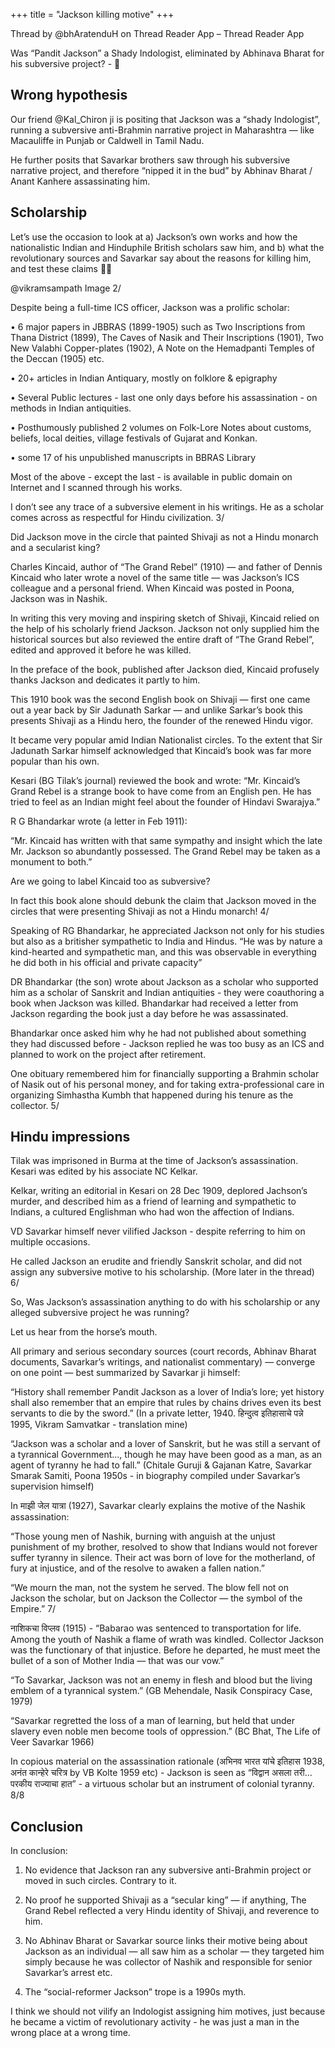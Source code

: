 +++
title = "Jackson killing motive"
+++

Thread by @bhAratenduH on Thread Reader App – Thread Reader App

Was “Pandit Jackson” a Shady Indologist, eliminated by Abhinava Bharat for his subversive project? - 🧵

## Wrong hypothesis
Our friend @Kal_Chiron ji is positing that Jackson was a “shady Indologist”, running a subversive anti-Brahmin narrative project in Maharashtra — like Macauliffe in Punjab or Caldwell in Tamil Nadu.

He further posits that Savarkar brothers saw through his subversive narrative project, and therefore “nipped it in the bud” by Abhinav Bharat / Anant Kanhere assassinating him.

## Scholarship

Let’s use the occasion to look at a) Jackson’s own works and how the nationalistic Indian and Hinduphile British scholars saw him, and b) what the revolutionary sources and Savarkar say about the reasons for killing him, and test these claims 🙏🏽

@vikramsampath
Image
2/

Despite being a full-time ICS officer, Jackson was a prolific scholar:

• 6 major papers in JBBRAS (1899-1905) such as Two Inscriptions from Thana District (1899), The Caves of Nasik and Their Inscriptions (1901), Two New Valabhi Copper-plates (1902), A Note on the Hemadpanti Temples of the Deccan (1905) etc.

• 20+ articles in Indian Antiquary, mostly on folklore & epigraphy

• Several Public lectures - last one only days before his assassination - on methods in Indian antiquities.

• Posthumously published 2 volumes on Folk-Lore Notes about customs, beliefs, local deities, village festivals of Gujarat and Konkan.

• some 17 of his unpublished manuscripts in BBRAS Library

Most of the above - except the last - is available in public domain on Internet and I scanned through his works.

I don’t see any trace of a subversive element in his writings. He as a scholar comes across as respectful for Hindu civilization.
3/

Did Jackson move in the circle that painted Shivaji as not a Hindu monarch and a secularist king?

Charles Kincaid, author of “The Grand Rebel” (1910) — and father of Dennis Kincaid who later wrote a novel of the same title — was Jackson’s ICS colleague and a personal friend. When Kincaid was posted in Poona, Jackson was in Nashik.

In writing this very moving and inspiring sketch of Shivaji, Kincaid relied on the help of his scholarly friend Jackson. Jackson not only supplied him the historical sources but also reviewed the entire draft of “The Grand Rebel”, edited and approved it before he was killed.

In the preface of the book, published after Jackson died, Kincaid profusely thanks Jackson and dedicates it partly to him.

This 1910 book was the second English book on Shivaji — first one came out a year back by Sir Jadunath Sarkar — and unlike Sarkar’s book this presents Shivaji as a Hindu hero, the founder of the renewed Hindu vigor.

It became very popular amid Indian Nationalist circles. To the extent that Sir Jadunath Sarkar himself acknowledged that Kincaid’s book was far more popular than his own.

Kesari (BG Tilak’s journal) reviewed the book and wrote: “Mr. Kincaid’s Grand Rebel is a strange book to have come from an English pen. He has tried to feel as an Indian might feel about the founder of Hindavi Swarajya.”

R G Bhandarkar wrote (a letter in Feb 1911):

“Mr. Kincaid has written with that same sympathy and insight which the late Mr. Jackson so abundantly possessed. The Grand Rebel may be taken as a monument to both.”

Are we going to label Kincaid too as subversive?

In fact this book alone should debunk the claim that Jackson moved in the circles that were presenting Shivaji as not a Hindu monarch!
4/

Speaking of RG Bhandarkar, he appreciated Jackson not only for his studies but also as a britisher sympathetic to India and Hindus. “He was by nature a kind-hearted and sympathetic man, and this was observable in everything he did both in his official and private capacity”

DR Bhandarkar (the son) wrote about Jackson as a scholar who supported him as a scholar of Sanskrit and Indian antiquities - they were coauthoring a book when Jackson was killed. Bhandarkar had received a letter from Jackson regarding the book just a day before he was assassinated.

Bhandarkar once asked him why he had not published about something they had discussed before - Jackson replied he was too busy as an ICS and planned to work on the project after retirement.

One obituary remembered him for financially supporting a Brahmin scholar of Nasik out of his personal money, and for taking extra-professional care in organizing Simhastha Kumbh that happened during his tenure as the collector.
5/

## Hindu impressions
Tilak was imprisoned in Burma at the time of Jackson’s assassination. Kesari was edited by his associate NC Kelkar.

Kelkar, writing an editorial in Kesari on 28 Dec 1909, deplored Jachson’s murder, and described him as a friend of learning and sympathetic to Indians, a cultured Englishman who had won the affection of Indians.

VD Savarkar himself never vilified Jackson - despite referring to him on multiple occasions.

He called Jackson an erudite and friendly Sanskrit scholar, and did not assign any subversive motive to his scholarship. (More later in the thread)
6/

So, Was Jackson’s assassination anything to do with his scholarship or any alleged subversive project he was running?

Let us hear from the horse’s mouth.

All primary and serious secondary sources (court records, Abhinav Bharat documents, Savarkar’s writings, and nationalist commentary) — converge on one point — best summarized by Savarkar ji himself:

“History shall remember Pandit Jackson as a lover of India’s lore; yet history shall also remember that an empire that rules by chains drives even its best servants to die by the sword.” (In a private letter, 1940. हिन्दुत्व इतिहासाचे पन्ने 1995, Vikram Samvatkar - translation mine)

“Jackson was a scholar and a lover of Sanskrit, but he was still a servant of a tyrannical Government…, though he may have been good as a man, as an agent of tyranny he had to fall.” (Chitale Guruji & Gajanan Katre, Savarkar Smarak Samiti, Poona 1950s - in biography compiled under Savarkar’s supervision himself)

In माझी जेल यात्रा (1927), Savarkar clearly explains the motive of the Nashik assassination:

“Those young men of Nashik, burning with anguish at the unjust punishment of my brother, resolved to show that Indians would not forever suffer tyranny in silence. Their act was born of love for the motherland, of fury at injustice, and of the resolve to awaken a fallen nation.”

“We mourn the man, not the system he served. The blow fell not on Jackson the scholar, but on Jackson the Collector — the symbol of the Empire.”
7/

नाशिकचा विप्लव (1915) -
“Babarao was sentenced to transportation for life. Among the youth of Nashik a flame of wrath was kindled. Collector Jackson was the functionary of that injustice. Before he departed, he must meet the bullet of a son of Mother India — that was our vow.”

“To Savarkar, Jackson was not an enemy in flesh and blood but the living emblem of a tyrannical system.” (GB Mehendale, Nasik Conspiracy Case, 1979)

“Savarkar regretted the loss of a man of learning, but held that under slavery even noble men become tools of oppression.” (BC Bhat, The Life of Veer Savarkar 1966)

In copious material on the assassination rationale (अभिनव भारत यांचे इतिहास 1938, अनंत कान्हेरे चरित्र by VB Kolte 1959 etc) - Jackson is seen as “विद्वान असला तरी… परकीय राज्याचा हात” - a virtuous scholar but an instrument of colonial tyranny.
8/8

## Conclusion
In conclusion:

1. No evidence that Jackson ran any subversive anti-Brahmin project or moved in such circles. Contrary to it.

2. No proof he supported Shivaji as a “secular king” — if anything, The Grand Rebel reflected a very Hindu identity of Shivaji, and reverence to him.

3. No Abhinav Bharat or Savarkar source links their motive being about Jackson as an individual — all saw him as a scholar — they targeted him simply because he was collector of Nashik and responsible for senior Savarkar’s arrest etc.

4. The “social-reformer Jackson” trope is a 1990s myth.

I think we should not vilify an Indologist assigning him motives, just because he became a victim of revolutionary activity - he was just a man in the wrong place at a wrong time.


